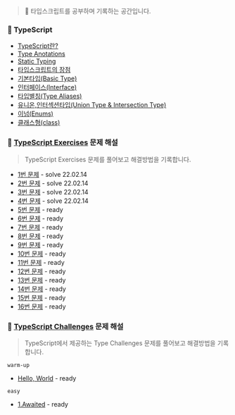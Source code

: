 > 📖 타입스크립트를 공부하며 기록하는 공간입니다.

### 📝 TypeScript 
- [TypeScript란?]()
- [Type Anotations]()
- [Static Typing]()
- [타입스크립트의 장점]()
- [기본타입(Basic Type)]()
- [인터페이스(Interface)]()
- [타입별칭(Type Aliases)]()
- [유니온,인터섹션타입(Union Type & Intersection Type)]()
- [이넘(Enums)]()
- [클래스형(class)]()



### 🚀 [TypeScript Exercises](https://typescript-exercises.github.io) 문제 해설 
> TypeScript Exercises 문제를 풀어보고 해결방법을 기록합니다. 
- [1번 문제](https://github.com/whl5105/TypeScript_Study/tree/master/TypeScript-Exercises/1번문제) - solve 22.02.14 
- [2번 문제]() - solve 22.02.14
- [3번 문제]() - solve 22.02.14
- [4번 문제]() - solve 22.02.14
- [5번 문제]() - ready
- [6번 문제]() - ready
- [7번 문제]() - ready
- [8번 문제]() - ready
- [9번 문제]() - ready
- [10번 문제]() - ready
- [11번 문제]() - ready
- [12번 문제]() - ready
- [13번 문제]() - ready
- [14번 문제]() - ready
- [15번 문제]() - ready
- [16번 문제]() - ready


### 🚀 [TypeScript Challenges](https://github.com/type-challenges/type-challenges) 문제 해설 
> TypeScript에서 제공하는 Type Challenges 문제를 풀어보고 해결방법을 기록합니다. 

`warm-up`
- [Hello, World]() - ready

`easy`
- [1.Awaited]() - ready
